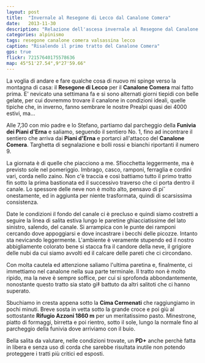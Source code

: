 ```yaml
---
layout: post
title:  "Invernale al Resegone di Lecco dal Canalone Comera"
date:   2013-11-30
description: "Relazione dell'ascesa invernale al Resegone dal Canalone Comera"
categories: alpinismo
tags: resegone canalone comera valsassina lecco
caption: "Risalendo il primo tratto del Canalone Comera"
gps: true
flickr: 72157640175578636
map: 45°51'27.54",9°27'59.66"
---
```



La voglia di andare e fare qualche cosa di nuovo mi spinge verso la montagna di casa: il **Resegone di Lecco** per il **Canalone Comera** mai fatto prima. E' nevicato una settimana fa e si sono alternati giorni tiepidi con belle gelate, per cui dovremmo trovare il canalone in condizioni ideali, quelle tipiche che, in inverno, fanno sembrare le nostre Prealpi quasi dei 4000 estivi, ma...

Alle 7,30 con mio padre  e lo Stefano, partiamo dal parcheggio della **Funivia dei Piani d'Erna** e saliamo, seguendo il sentiero No. 1, fino ad incontrare il sentiero che arriva dai **Piani d'Erna** e portarci all'attacco del **Canalone Comera**. Targhetta di segnalazione e bolli rossi e bianchi riportanti il numero 9.

La giornata è di quelle che piacciono a me. Sfiocchetta leggermente, ma è previsto sole nel pomeriggio. Imbrago, casco, ramponi, ferraglia e cordini vari, corda nello zaino. Non c'è traccia e così battiamo tutto il primo tratto fin sotto la prima bastionata ed il successivo traverso che ci porta dentro il canale. Lo spessore delle neve non è molto alto, pensavo di pi˘ onestamente, ed in aggiunta per niente trasformata, quindi di scarsissima consistenza.

Date le condizioni il fondo del canale ci è precluso e quindi siamo costretti a seguire la linea di salita estiva lungo le paretine ghiacciatissime del lato sinistro, salendo, del canale. Si arrampica con le punte dei ramponi cercando dove appoggiarsi e dove incastrare i becchi delle picozze. Intanto sta nevicando leggermente. L'ambiente è veramente stupendo ed il nostro abbigliamente colorato bene si stacca fra il candore della neve, il grigiore delle nubi da cui siamo avvolti ed il calcare delle pareti che ci circondano.

Con molta cautela ed attenzione saliamo l'ultima paretina e, finalmente, ci immettiamo nel canalone nella sua parte terminale. Il tratto non è molto ripido, ma la neve è sempre soffice, per cui si sprofonda abbondantemente, nonostante questo tratto sia stato gi‡ battuto da altri salitoti che ci hanno superato.

Sbuchiamo in cresta appena sotto la **Cima Cermenati** che raggiungiamo in pochi minuti. Breve sosta in vetta sotto la grande croce e poi giù al sottostante **Rifugio Azzoni 1860 m** per un meritatissimo pasto. Minestrone, piatto di formaggi, birretta e poi rientro, sotto il sole, lungo la normale fino al parcheggio della funivia dove arriviamo con il buio.

Bella salita da valutare, nelle condizioni trovate, un **PD+** anche perchè fatta in libera e senza uso di corda che sarebbe risultata inutile non potendo proteggere i tratti più critici ed esposti.
 
